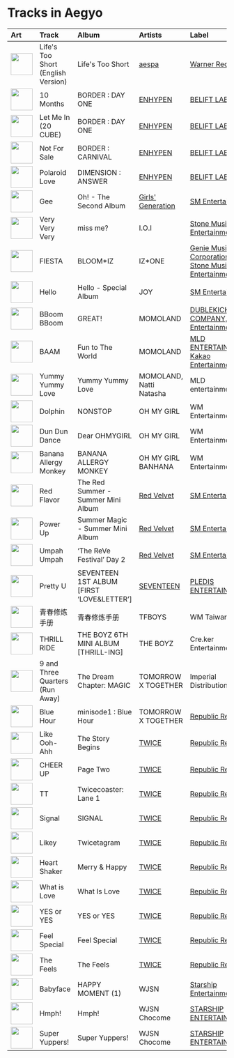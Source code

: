 # Tracks in Aegyo

| Art                                                                                              | Track                              | Album                                     | Artists                                              | Label                                                                                                                                | 💚   | 🔗                                                          |
|:-------------------------------------------------------------------------------------------------|:-----------------------------------|:------------------------------------------|:-----------------------------------------------------|:-------------------------------------------------------------------------------------------------------------------------------------|:----|:-----------------------------------------------------------|
| <img src="https://i.scdn.co/image/ab67616d0000b273eb9bc74e6ced59a2638898b0" alt="" width="50" /> | Life's Too Short (English Version) | Life's Too Short                          | [aespa](../artists/aespa.md)                         | [Warner Records](../labels/warner_records.md)                                                                                        | 💚   | [🔗](https://open.spotify.com/track/2mgzUVvDpb1zMSB4glLQ6T) |
| <img src="https://i.scdn.co/image/ab67616d0000b2734a6096741dcf413354a59554" alt="" width="50" /> | 10 Months                          | BORDER : DAY ONE                          | [ENHYPEN](../artists/enhypen.md)                     | [BELIFT LAB](../labels/belift_lab.md)                                                                                                | 💚   | [🔗](https://open.spotify.com/track/3LcFQsZw01tRvjCNLgSmTv) |
| <img src="https://i.scdn.co/image/ab67616d0000b2734a6096741dcf413354a59554" alt="" width="50" /> | Let Me In (20 CUBE)                | BORDER : DAY ONE                          | [ENHYPEN](../artists/enhypen.md)                     | [BELIFT LAB](../labels/belift_lab.md)                                                                                                | 💚   | [🔗](https://open.spotify.com/track/4eOcd47wPU3ixxYw0spREl) |
| <img src="https://i.scdn.co/image/ab67616d0000b273714e56679ab196354e2e443e" alt="" width="50" /> | Not For Sale                       | BORDER : CARNIVAL                         | [ENHYPEN](../artists/enhypen.md)                     | [BELIFT LAB](../labels/belift_lab.md)                                                                                                | 💚   | [🔗](https://open.spotify.com/track/3dG1jxbfBIZvzyFwAcsmS0) |
| <img src="https://i.scdn.co/image/ab67616d0000b2731c1ea5bfa5680ac877acdd55" alt="" width="50" /> | Polaroid Love                      | DIMENSION : ANSWER                        | [ENHYPEN](../artists/enhypen.md)                     | [BELIFT LAB](../labels/belift_lab.md)                                                                                                | 💚   | [🔗](https://open.spotify.com/track/5elW2CKSoqjYoJ32AGDxf1) |
| <img src="https://i.scdn.co/image/ab67616d0000b2739b57e9b31c831fb2137c38e2" alt="" width="50" /> | Gee                                | Oh! - The Second Album                    | [Girls' Generation](../artists/girls__generation.md) | [SM Entertainment](../labels/sm_entertainment.md)                                                                                    | 💚   | [🔗](https://open.spotify.com/track/0t7kjpVLgOYITrSfFCoBEA) |
| <img src="https://i.scdn.co/image/ab67616d0000b273266f95f6353cb2b974f67fa7" alt="" width="50" /> | Very Very Very                     | miss me?                                  | I.O.I                                                | [Stone Music Entertainment](../labels/stone_music_entertainment.md)                                                                  |     | [🔗](https://open.spotify.com/track/0BhMw9r3eOLMLXRFBLCt6O) |
| <img src="https://i.scdn.co/image/ab67616d0000b2735ecba6eed6a9e14a7e9534b2" alt="" width="50" /> | FIESTA                             | BLOOM*IZ                                  | IZ*ONE                                               | [Genie Music Corporation](../labels/genie_music_corporation.md), [Stone Music Entertainment](../labels/stone_music_entertainment.md) | 💚   | [🔗](https://open.spotify.com/track/6Ihdn6wW2UBhfTKWbP29KA) |
| <img src="https://i.scdn.co/image/ab67616d0000b27366ff63bc084fb412aa2dddd3" alt="" width="50" /> | Hello                              | Hello - Special Album                     | JOY                                                  | [SM Entertainment](../labels/sm_entertainment.md)                                                                                    | 💚   | [🔗](https://open.spotify.com/track/3cGp1jXxLReLKz7QgVbWZR) |
| <img src="https://i.scdn.co/image/ab67616d0000b273a5bb4ef1ca42f4378d815c7c" alt="" width="50" /> | BBoom BBoom                        | GREAT!                                    | MOMOLAND                                             | [DUBLEKICK COMPANY, Kakao Entertainment](../labels/kakao_entertainment.md)                                                           | 💚   | [🔗](https://open.spotify.com/track/3BPoSr2pO34Aan6alFfVto) |
| <img src="https://i.scdn.co/image/ab67616d0000b27342b393df3e24a66e5accbf2b" alt="" width="50" /> | BAAM                               | Fun to The World                          | MOMOLAND                                             | [MLD ENTERTAINMENT, Kakao Entertainment](../labels/kakao_entertainment.md)                                                           | 💚   | [🔗](https://open.spotify.com/track/4Is1b37KJY9XVCgzp81FBW) |
| <img src="https://i.scdn.co/image/ab67616d0000b27352db41e897d3a8dc72929208" alt="" width="50" /> | Yummy Yummy Love                   | Yummy Yummy Love                          | MOMOLAND, Natti Natasha                              | MLD entertainment                                                                                                                    | 💚   | [🔗](https://open.spotify.com/track/4yTvTZ68CSpqV1T6AuGikB) |
| <img src="https://i.scdn.co/image/ab67616d0000b2734957fced6061ee536ca618ab" alt="" width="50" /> | Dolphin                            | NONSTOP                                   | OH MY GIRL                                           | WM Entertainment                                                                                                                     | 💚   | [🔗](https://open.spotify.com/track/3NfgdU9mbIVhcJF3XvC0c9) |
| <img src="https://i.scdn.co/image/ab67616d0000b27304d1fa0ab8be50437e6bad1d" alt="" width="50" /> | Dun Dun Dance                      | Dear OHMYGIRL                             | OH MY GIRL                                           | WM Entertainment                                                                                                                     | 💚   | [🔗](https://open.spotify.com/track/54HsCR7lJJdwxmEnTY1JfF) |
| <img src="https://i.scdn.co/image/ab67616d0000b27335cdd6d3f5815afac043758e" alt="" width="50" /> | Banana Allergy Monkey              | BANANA ALLERGY MONKEY                     | OH MY GIRL BANHANA                                   | WM Entertainment                                                                                                                     | 💚   | [🔗](https://open.spotify.com/track/65AWCpJajDOVyllaFigbi9) |
| <img src="https://i.scdn.co/image/ab67616d0000b2738164cd1a2e03b7ca2db9ff5e" alt="" width="50" /> | Red Flavor                         | The Red Summer - Summer Mini Album        | [Red Velvet](../artists/red_velvet.md)               | [SM Entertainment](../labels/sm_entertainment.md)                                                                                    | 💚   | [🔗](https://open.spotify.com/track/7nKQ5WAcjnG48knyLuo8gO) |
| <img src="https://i.scdn.co/image/ab67616d0000b2736017bca98dea58ceddea77c1" alt="" width="50" /> | Power Up                           | Summer Magic - Summer Mini Album          | [Red Velvet](../artists/red_velvet.md)               | [SM Entertainment](../labels/sm_entertainment.md)                                                                                    | 💚   | [🔗](https://open.spotify.com/track/381g0b6QZxC13SzA2HRMIc) |
| <img src="https://i.scdn.co/image/ab67616d0000b2733a7804057d817ff9f68ca85c" alt="" width="50" /> | Umpah Umpah                        | ‘The ReVe Festival’ Day 2                 | [Red Velvet](../artists/red_velvet.md)               | [SM Entertainment](../labels/sm_entertainment.md)                                                                                    | 💚   | [🔗](https://open.spotify.com/track/5qSoW3ewNlhRN3FNZPmVns) |
| <img src="https://i.scdn.co/image/ab67616d0000b273deeee778a591e7032c1bdc80" alt="" width="50" /> | Pretty U                           | SEVENTEEN 1ST ALBUM [FIRST ‘LOVE&LETTER’] | [SEVENTEEN](../artists/seventeen.md)                 | [PLEDIS ENTERTAINMENT](../labels/pledis_entertainment.md)                                                                            | 💚   | [🔗](https://open.spotify.com/track/1117juaaAkSIUsQxTmmcKM) |
| <img src="https://i.scdn.co/image/ab67616d0000b2733c5bfa54ae5e8312f5e0325a" alt="" width="50" /> | 青春修炼手册                             | 青春修炼手册                                    | TFBOYS                                               | WM Taiwan                                                                                                                            |     | [🔗](https://open.spotify.com/track/7FrSronLW3WJJEVMvyRcdX) |
| <img src="https://i.scdn.co/image/ab67616d0000b2731544041d0285585cc92c2709" alt="" width="50" /> | THRILL RIDE                        | THE BOYZ 6TH MINI ALBUM [THRILL-ING]      | THE BOYZ                                             | Cre.ker Entertainment                                                                                                                | 💚   | [🔗](https://open.spotify.com/track/3wEYYVD6uC3A3LhVhqARZv) |
| <img src="https://i.scdn.co/image/ab67616d0000b2736207621becafe079ec6c9185" alt="" width="50" /> | 9 and Three Quarters (Run Away)    | The Dream Chapter: MAGIC                  | TOMORROW X TOGETHER                                  | Imperial Distribution                                                                                                                | 💚   | [🔗](https://open.spotify.com/track/2MsNSKQNQNRklkKFxxvIav) |
| <img src="https://i.scdn.co/image/ab67616d0000b2738c6cdb00ed42b1d6315f0bc1" alt="" width="50" /> | Blue Hour                          | minisode1 : Blue Hour                     | TOMORROW X TOGETHER                                  | [Republic Records](../labels/republic_records.md)                                                                                    |     | [🔗](https://open.spotify.com/track/3ObPkJQAgjAhTwYvDhPrAW) |
| <img src="https://i.scdn.co/image/ab67616d0000b273ce17f432c79c5e45ce88688f" alt="" width="50" /> | Like Ooh-Ahh                       | The Story Begins                          | [TWICE](../artists/twice.md)                         | [Republic Records](../labels/republic_records.md)                                                                                    | 💚   | [🔗](https://open.spotify.com/track/3c0CJ0DBgsGZ7I79lyx02Z) |
| <img src="https://i.scdn.co/image/ab67616d0000b2739e9e3a1adcc32090690fd0b6" alt="" width="50" /> | CHEER UP                           | Page Two                                  | [TWICE](../artists/twice.md)                         | [Republic Records](../labels/republic_records.md)                                                                                    | 💚   | [🔗](https://open.spotify.com/track/7lB4rxNVc7vm33ZSZXVRAQ) |
| <img src="https://i.scdn.co/image/ab67616d0000b273387444ab2fc1f08dfe7915ab" alt="" width="50" /> | TT                                 | Twicecoaster: Lane 1                      | [TWICE](../artists/twice.md)                         | [Republic Records](../labels/republic_records.md)                                                                                    | 💚   | [🔗](https://open.spotify.com/track/60jFaQV7Z4boGC4ob5B5c6) |
| <img src="https://i.scdn.co/image/ab67616d0000b273d07e49e3e5a8e79903713354" alt="" width="50" /> | Signal                             | SIGNAL                                    | [TWICE](../artists/twice.md)                         | [Republic Records](../labels/republic_records.md)                                                                                    | 💚   | [🔗](https://open.spotify.com/track/15rX80MpEJ2OqW3dPunQvI) |
| <img src="https://i.scdn.co/image/ab67616d0000b2736034eda385497f614778f457" alt="" width="50" /> | Likey                              | Twicetagram                               | [TWICE](../artists/twice.md)                         | [Republic Records](../labels/republic_records.md)                                                                                    | 💚   | [🔗](https://open.spotify.com/track/0IEVKWduAaMcZepZQVr80T) |
| <img src="https://i.scdn.co/image/ab67616d0000b273f0d00e054e9a9cb2e86cdf72" alt="" width="50" /> | Heart Shaker                       | Merry & Happy                             | [TWICE](../artists/twice.md)                         | [Republic Records](../labels/republic_records.md)                                                                                    | 💚   | [🔗](https://open.spotify.com/track/52FCAZn0YEkZfF0BtiAUMW) |
| <img src="https://i.scdn.co/image/ab67616d0000b273e2a4f8bcc74020cd4b01f647" alt="" width="50" /> | What is Love                       | What Is Love                              | [TWICE](../artists/twice.md)                         | [Republic Records](../labels/republic_records.md)                                                                                    | 💚   | [🔗](https://open.spotify.com/track/54mnwt3kO0uYsy0ceg14JP) |
| <img src="https://i.scdn.co/image/ab67616d0000b273140ba24506e300382e08e6ec" alt="" width="50" /> | YES or YES                         | YES or YES                                | [TWICE](../artists/twice.md)                         | [Republic Records](../labels/republic_records.md)                                                                                    | 💚   | [🔗](https://open.spotify.com/track/26OVhEqFDQH0Ij77QtmGP9) |
| <img src="https://i.scdn.co/image/ab67616d0000b27349b81808fcdaeeb55bef59d1" alt="" width="50" /> | Feel Special                       | Feel Special                              | [TWICE](../artists/twice.md)                         | [Republic Records](../labels/republic_records.md)                                                                                    | 💚   | [🔗](https://open.spotify.com/track/3Hz3tTQwOdM6XkA0ALB2G9) |
| <img src="https://i.scdn.co/image/ab67616d0000b273557395cc096cb7b22eff310e" alt="" width="50" /> | The Feels                          | The Feels                                 | [TWICE](../artists/twice.md)                         | [Republic Records](../labels/republic_records.md)                                                                                    | 💚   | [🔗](https://open.spotify.com/track/1XyzcGhmO7iUamSS94XfqY) |
| <img src="https://i.scdn.co/image/ab67616d0000b273b66327ff0474d017472d7b18" alt="" width="50" /> | Babyface                           | HAPPY MOMENT (1)                          | WJSN                                                 | [Starship Entertainment](../labels/starship_entertainment.md)                                                                        | 💚   | [🔗](https://open.spotify.com/track/6l6sytFAfe0esA5DYLwqhE) |
| <img src="https://i.scdn.co/image/ab67616d0000b2738a30df9ceed62f9c39069c9e" alt="" width="50" /> | Hmph!                              | Hmph!                                     | WJSN Chocome                                         | [STARSHIP ENTERTAINMENT](../labels/starship_entertainment.md)                                                                        |     | [🔗](https://open.spotify.com/track/0UF2ka9POcLMSi1rf9pwgA) |
| <img src="https://i.scdn.co/image/ab67616d0000b273c564791fd5ae81ca9da399f4" alt="" width="50" /> | Super Yuppers!                     | Super Yuppers!                            | WJSN Chocome                                         | [STARSHIP ENTERTAINMENT](../labels/starship_entertainment.md)                                                                        |     | [🔗](https://open.spotify.com/track/31bblGq3GvqLutoW9wTcZy) |
